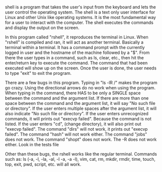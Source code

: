  shell is a program that takes the user's input from the keyboard and lets the user control the operating system. The shell is a text only user interface for Linux and other Unix like operating systems. It is the most fundamental way for a user to interact with the computer. The shell executes the commands and display the output on the screen.

In this program called "rshell", it reproduces the terminal in Linux. When "rshell" is compiled and ran, it will act as another terminal. Basically a terminal within a terminal. It has a command prompt with the currently logged in user and the hostname of the machine followed by a "$". From there the user types in a command, such as ls, clear, etc., then hit the enter/return key to execute the command. The command that had been executed will show up on the screen. Once the user is done, the user needs to type "exit" to exit the program.

There are a few bugs in this program. 
Typing in "ls -lR /" makes the program go crazy.
Using the directional arrows do no work when using the program.
When typing in the command, there HAS to be only a SINGLE space between the command and the argument list. 
If there are more than one space between the command and the argument list, it will say "No such file or directory". 
If the user enters multiple spaces after the argument list, it will also indicate "No such file or directory". 
If the user enters unrecognized commands, it will prints out "execvp failed". Because the command is not listed.
If the user enters "cd",  (change directory), it will also print out "execvp failed".
The command "dirs" will not work, it prints out "execvp failed".
The command "hash" will not work either.
The command "jobs" does not work.
The command "shopt" does not work.
The -R does not work either.
Look in the tests file

Other than these bugs, the rshell works like the regular terminal. 
Commands such as: ls (-a, -l, -la, -al, -l -a, -a -l), vim, cat, rm, mkdir, rmdir, time, touch, top, exit, pwd, script, etc. will all work.
